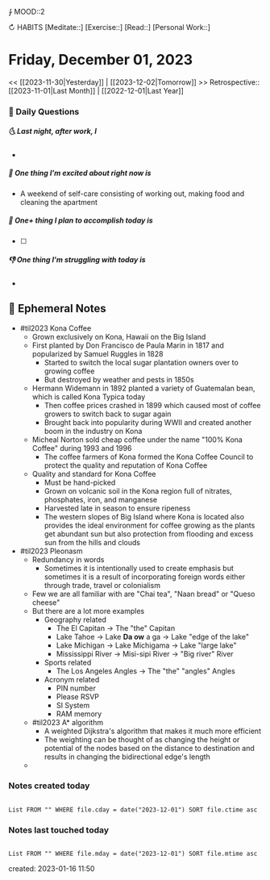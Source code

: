 ⨑ MOOD::2

↻ HABITS
[Meditate::]
[Exercise::]
[Read::]
[Personal Work::]

# Friday, December 01, 2023

\<\< [[2023-11-30|Yesterday]] | [[2023-12-02|Tomorrow]] >>
Retrospective:: [[2023-11-01|Last Month]] | [[2022-12-01|Last Year]]

### 📅 Daily Questions

##### 🌜 Last night, after work, I

-

##### 🙌 One thing I'm excited about right now is

- A weekend of self-care consisting of working out, making food and cleaning the apartment

##### 🚀 One+ thing I plan to accomplish today is

- [ ]

##### 👎 One thing I'm struggling with today is

-

## 📝 Ephemeral Notes

- #til2023 Kona Coffee
	- Grown exclusively on Kona, Hawaii on the Big Island
	- First planted by Don Francisco de Paula Marin in 1817 and popularized by Samuel Ruggles in 1828
		- Started to switch the local sugar plantation owners over to growing coffee
		- But destroyed by weather and pests in 1850s
	- Hermann Widemann in 1892 planted a variety of Guatemalan bean, which is called Kona Typica today
		- Then coffee prices crashed in 1899 which caused most of coffee growers to switch back to sugar again
		- Brought back into popularity during WWII and created another boom in the industry on Kona
	- Micheal Norton sold cheap coffee under the name "100% Kona Coffee" during 1993 and 1996
		- The coffee farmers of Kona formed the Kona Coffee Council to protect the quality and reputation of Kona Coffee
	- Quality and standard for Kona Coffee
		- Must be hand-picked
		- Grown on volcanic soil in the Kona region full of nitrates, phosphates, iron, and manganese
		- Harvested late in season to ensure ripeness
		- The western slopes of Big Island where Kona is located also provides the ideal environment for coffee growing as the plants get abundant sun but also protection from flooding and excess sun from the hills and clouds
- #til2023 Pleonasm
	- Redundancy in words
		- Sometimes it is intentionally used to create emphasis but sometimes it is a result of incorporating foreign words either through trade, travel or colonialism
	- Few we are all familiar with are "Chai tea", "Naan bread" or "Queso cheese"
	- But there are a lot more examples
		- Geography related
			- The El Capitan -> The "the" Capitan
			- Lake Tahoe -> Lake **Da ow** a ga -> Lake "edge of the lake"
			- Lake Michigan -> Lake Michigama -> Lake "large lake"
			- Mississippi River -> Misi-sipi River -> "Big river" River
		- Sports related
			- The Los Angeles Angles -> The "the" "angles" Angles
		- Acronym related
			- PIN number
			- Please RSVP
			- SI System
			- RAM memory
	- #til2023 A* algorithm
		- A weighted Dijkstra's algorithm that makes it much more efficient
		- The weighting can be thought of as changing the height or potential of the nodes based on the distance to destination and results in changing the bidirectional edge's length
	-

### Notes created today

```dataview

List FROM "" WHERE file.cday = date("2023-12-01") SORT file.ctime asc

```

### Notes last touched today

```dataview

List FROM "" WHERE file.mday = date("2023-12-01") SORT file.mtime asc

```

created: 2023-01-16 11:50
